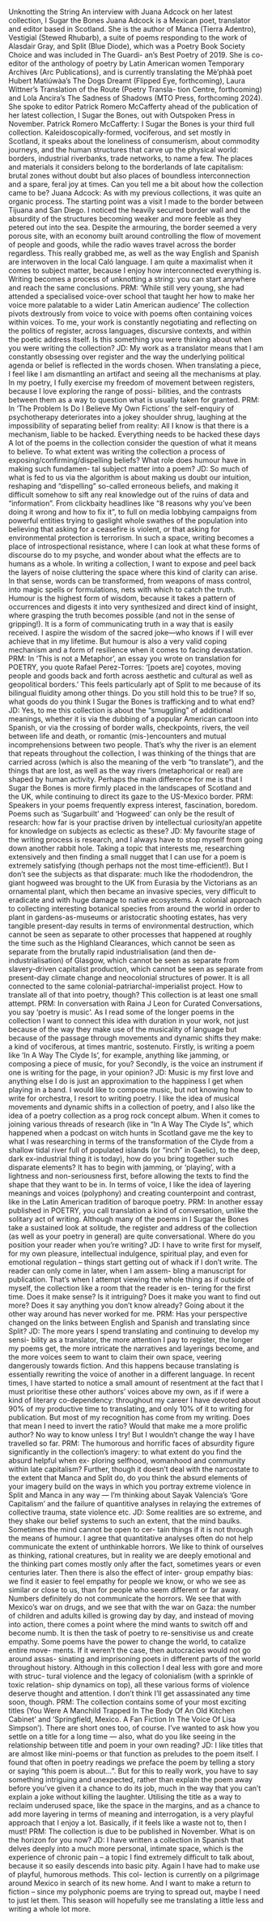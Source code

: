Unknotting the String 
An interview with Juana Adcock on her latest collection, I Sugar the Bones 
Juana Adcock is a Mexican poet, translator and editor based in Scotland. She is the author of Manca (Tierra Adentro), Vestigial (Stewed Rhubarb), a suite of poems responding to the work of Alasdair Gray, and Split (Blue Diode), which was a Poetry Book Society Choice and was included in The Guardi- an’s Best Poetry of 2019. She is co-editor of the anthology of poetry by Latin American women Temporary Archives (Arc Publications), and is currently translating the Mè’phàà poet Hubert Matiúwàa’s The Dogs Dreamt (Flipped Eye, forthcoming), Laura Wittner’s Translation of the Route (Poetry Transla- tion Centre, forthcoming) and Lola Ancira’s The Sadness of Shadows (MTO Press, forthcoming 2024). She spoke to editor Patrick Romero McCafferty ahead of the publication of her latest collection, I Sugar the Bones, out with Outspoken Press in November. 
Patrick Romero McCafferty: I Sugar the Bones is your third full collection. Kaleidoscopically-formed, vociferous, and set mostly in Scotland, it speaks about the loneliness of consumerism, about commodity journeys, and the human structures that carve up the physical world: borders, industrial riverbanks, trade networks, to name a few. The places and materials it considers belong to the borderlands of late capitalism: brutal zones without doubt but also places of boundless interconnection and a spare, feral joy at times. Can you tell me a bit about how the collection came to be? 
Juana Adcock: As with my previous collections, it was quite an organic process. The starting point was a visit I made to the border between Tijuana and San Diego. I noticed the heavily secured border wall and the absurdity of the structures becoming weaker and more feeble as they petered out into the sea. Despite the armouring, the border seemed a very porous site, with an economy built around controlling the flow of movement of people and goods, while the radio waves travel across the border regardless. This really grabbed me, as well as the way English and Spanish are interwoven in the local Caló language. I am quite a maximalist when it comes to subject matter, because I enjoy how interconnected everything is. Writing becomes a process of unknotting a string: you can start anywhere and reach the same conclusions. 
PRM: ‘While still very young, she had attended a specialised voice-over school that taught her how to make her voice more palatable to a wider Latin American audience’ 
The collection pivots dextrously from voice to voice with poems often containing voices within voices. To me, your work is constantly negotiating and reflecting on the politics of register, across languages, discursive contexts, and within the poetic address itself. Is this something you were thinking about when you were writing the collection? 
JD: My work as a translator means that I am constantly obsessing over register and the way the underlying political agenda or belief is reflected in the words chosen. When translating a piece, I feel like I am dismantling an artifact and seeing all the mechanisms at play. In my poetry, I fully exercise my freedom of movement between registers, because I love exploring the range of possi- bilities, and the contrasts between them as a way to question what is usually taken for granted. 
PRM: In ‘The Problem Is Do I Believe My Own Fictions’ the self-enquiry of psychotherapy deteriorates into a jokey shoulder shrug, laughing at the impossibility of separating belief from reality: 
All I know is that there is a mechanism, liable to be hacked. Everything needs to be hacked these days 
A lot of the poems in the collection consider the question of what it means to believe. To what extent was writing the collection a process of exposing/confirming/dispelling beliefs? What role does humour have in making such fundamen- tal subject matter into a poem? 
JD: So much of what is fed to us via the algorithm is about making us doubt our intuition, reshaping and “dispelling” so-called erroneous beliefs, and making it difficult somehow to sift any real knowledge out of the ruins of data and “information”. From clickbaity headlines like “8 reasons why you’ve been doing it wrong and how to fix it”, to full on media lobbying campaigns from powerful entities trying to gaslight whole swathes of the population into believing that asking for a ceasefire is violent, or that asking for environmental protection is terrorism. In such a space, writing becomes a place of introspectional resistance, where I can look at what these forms of discourse do to my psyche, and wonder about what the effects are to humans as a whole. In writing a collection, I want to expose and peel back the layers of noise cluttering the space where this kind of clarity can arise. In that sense, words can be transformed, from weapons of mass control, into magic spells or formulations, nets with which to catch the truth. 
Humour is the highest form of wisdom, because it takes a pattern of occurrences and digests it into very synthesized and direct kind of insight, where grasping the truth becomes possible (and not in the sense of gripping!). It is a form of communicating truth in a way that is easily received. I aspire the wisdom of the sacred joke—who knows if I will ever achieve that in my lifetime. But humour is also a very valid coping mechanism and a form of resilience when it comes to facing devastation. 
PRM: In ‘This is not a Metaphor’, an essay you wrote on translation for POETRY, you quote Rafael Perez-Torres: ‘[poets are] coyotes, moving people and goods back and forth across aesthetic and cultural as well as geopolitical borders.’ This feels particularly apt of Split to me because of its bilingual fluidity among other things. Do you still hold this to be true? If so, what goods do you think I Sugar the Bones is trafficking and to what end? 
JD: Yes, to me this collection is about the “smuggling” of additional meanings, whether it is via the dubbing of a popular American cartoon into Spanish, or via the crossing of border walls, checkpoints, rivers, the veil between life and death, or romantic (mis-)encounters and mutual incomprehensions between two people. That’s why the river is an element that repeats throughout the collection, I was thinking of the things that are carried across (which is also the meaning of the verb “to translate”), and the things that are lost, as well as the way rivers (metaphorical or real) are shaped by human activity. Perhaps the main difference for me is that I Sugar the Bones is more firmly placed in the landscapes of Scotland and the UK, while continuing to direct its gaze to the US-Mexico border. 
PRM: Speakers in your poems frequently express interest, fascination, boredom. Poems such as ‘Sugarbuilt’ and ‘Hogweed’ can only be the result of research: how far is your practise driven by intellectual curiosity/an appetite for knowledge on subjects as eclectic as these? 
JD: My favourite stage of the writing process is research, and I always have to stop myself from going down another rabbit hole. Taking a topic that interests me, researching extensively and then finding a small nugget that I can use for a poem is extremely satisfying (though perhaps not the most time-efficient!). But I don’t see the subjects as that disparate: much like the rhododendron, the giant hogweed was brought to the UK from Eurasia by the Victorians as an ornamental plant, which then became an invasive species, very difficult to eradicate and with huge damage to native ecosystems. A colonial approach to collecting interesting botanical species from around the world in order to plant in gardens-as-museums or aristocratic shooting estates, has very tangible present-day results in terms of environmental destruction, which cannot be seen as separate to other processes that happened at roughly the time such as the Highland Clearances, which cannot be seen as separate from the brutally rapid industrialisation (and then de-industrialisation) of Glasgow, which cannot be seen as separate from slavery-driven capitalist production, which cannot be seen as separate from present-day climate change and neocolonial structures of power. It is all connected to the same colonial-patriarchal-imperialist project. How to translate all of that into poetry, though? This collection is at least one small attempt. 
PRM: In conversation with Raina J Leon for Curated Conversations, you say ‘poetry is music’. As I read some of the longer poems in the collection I want to connect this idea with duration in your work, not just because of the way they make use of the musicality of language but because of the passage through movements and dynamic shifts they make: a kind of vociferous, at times mantric, sostenuto. 
Firstly, is writing a poem like ‘In A Way The Clyde Is’, for example, anything like jamming, or composing a piece of music, for you? 
Secondly, is the voice an instrument if one is writing for the page, in your opinion? 
JD: Music is my first love and anything else I do is just an approximation to the happiness I get when playing in a band. I would like to compose music, but not knowing how to write for orchestra, I resort to writing poetry. I like the idea of musical movements and dynamic shifts in a collection of poetry, and I also like the idea of a poetry collection as a prog rock concept album. When it comes to joining various threads of research (like in “In A Way The Clyde Is”, which happened when a podcast on witch hunts in Scotland gave me the key to what I was researching in terms of the transformation of the Clyde from a shallow tidal river full of populated islands (or “inch” in Gaelic), to the deep, dark ex-industrial thing it is today), how do you bring together such disparate elements? It has to begin with jamming, or ‘playing’, with a lightness and non-seriousness first, before allowing the texts to find the shape that they want to be in. In terms of voice, I like the idea of layering meanings and voices (polyphony) and creating counterpoint and contrast, like in the Latin American tradition of baroque poetry. 
PRM: In another essay published in POETRY, you call translation a kind of conversation, unlike the solitary act of writing. Although many of the poems in I Sugar the Bones take a sustained look at solitude, the register and address of the collection (as well as your poetry in general) are quite conversational. Where do you position your reader when you’re writing? 
JD: I have to write first for myself, for my own pleasure, intellectual indulgence, spiritual play, and even for emotional regulation – things start getting out of whack if I don’t write. The reader can only come in later, when I am assem- bling a manuscript for publication. That’s when I attempt viewing the whole thing as if outside of myself, the collection like a room that the reader is en- tering for the first time. Does it make sense? Is it intriguing? Does it make you want to find out more? Does it say anything you don’t know already? Going about it the other way around has never worked for me. 
PRM: Has your perspective changed on the links between English and Spanish and translating since Split? 
JD: The more years I spend translating and continuing to develop my sensi- bility as a translator, the more attention I pay to register, the longer my poems get, the more intricate the narratives and layerings become, and the more voices seem to want to claim their own space, veering dangerously towards fiction. And this happens because translating is essentially rewriting the voice of another in a different language. In recent times, I have started to notice a small amount of resentment at the fact that I must prioritise these other authors’ voices above my own, as if if were a kind of literary co-dependency: throughout my career I have devoted about 90% of my productive time to translating, and only 10% of it to writing for publication. But most of my recognition has come from my writing. Does that mean I need to invert the ratio? Would that make me a more prolific author? No way to know unless I try! But I wouldn’t change the way I have travelled so far. 
PRM: The humorous and horrific faces of absurdity figure significantly in the collection’s imagery: to what extent do you find the absurd helpful when ex- ploring selfhood, womanhood and community within late capitalism? Further, though it doesn’t deal with the narcostate to the extent that Manca and Split do, do you think the absurd elements of your imagery build on the ways in which you portray extreme violence in Split and Manca in any way — I’m thinking about Sayak Valencia’s ‘Gore Capitalism’ and the failure of quantitive analyses in relaying the extremes of collective trauma, state violence etc. 
JD: Some realities are so extreme, and they shake our belief systems to such an extent, that the mind baulks. Sometimes the mind cannot be open to cer- tain things if it is not through the means of humour. I agree that quantitative analyses often do not help communicate the extent of unthinkable horrors. We like to think of ourselves as thinking, rational creatures, but in reality we are deeply emotional and the thinking part comes mostly only after the fact, sometimes years or even centuries later. Then there is also the effect of inter- group empathy bias: we find it easier to feel empathy for people we know, or who we see as similar or close to us, than for people who seem different or far away. Numbers definitely do not communicate the horrors. We see that with Mexico’s war on drugs, and we see that with the war on Gaza: the number of children and adults killed is growing day by day, and instead of moving into action, there comes a point where the mind wants to switch off and become numb. It is then the task of poetry to re-sensitivise us and create empathy. Some poems have the power to change the world, to catalize entire move- ments. If it weren’t the case, then autocracies would not go around assas- sinating and imprisoning poets in different parts of the world throughout history. Although in this collection I deal less with gore and more with struc- tural violence and the legacy of colonialism (with a sprinkle of toxic relation- ship dynamics on top), all these various forms of violence deserve thought and attention. I don’t think I’ll get assassinated any time soon, though. 
PRM: The collection contains some of your most exciting titles (You Were A Manchild Trapped In The Body Of An Old Kitchen Cabinet’ and ‘Springfield, Mexico. A Fan Fiction In The Voice Of Lisa Simpson’). There are short ones too, of course. I’ve wanted to ask how you settle on a title for a long time — also, what do you like seeing in the relationship between title and poem in your own reading? 
JD: I like titles that are almost like mini-poems or that function as preludes to the poem itself. I found that often in poetry readings we preface the poem by telling a story or saying “this poem is about...”. But for this to really work, you have to say something intriguing and unexpected, rather than explain the poem away before you’ve given it a chance to do its job, much in the way that you can’t explain a joke without killing the laughter. Utilising the title as a way to reclaim underused space, like the space in the margins, and as a chance to add more layering in terms of meaning and interrogation, is a very playful approach that I enjoy a lot. Basically, if it feels like a waste not to, then I must! 
PRM: The collection is due to be published in November. What is on the horizon for you now? 
JD: I have written a collection in Spanish that delves deeply into a much more personal, intimate space, which is the experience of chronic pain – a topic I find extremely difficult to talk about, because it so easily descends into basic pity. Again I have had to make use of playful, humorous methods. This col- lection is currently on a pilgrimage around Mexico in search of its new home. And I want to make a return to fiction – since my polyphonic poems are trying to spread out, maybe I need to just let them. This season will hopefully see me translating a little less and writing a whole lot more. 
